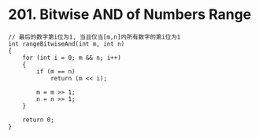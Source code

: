 # 201. Bitwise AND of Numbers Range
```
// 最后的数字第i位为1, 当且仅当[m,n]内所有数字的第i位为1
int rangeBitwiseAnd(int m, int n)
{
    for (int i = 0; m && n; i++)
    {
        if (m == n)
            return (m << i);
        
        m = m >> 1;
        n = n >> 1;
    }
    
    return 0;
}
```